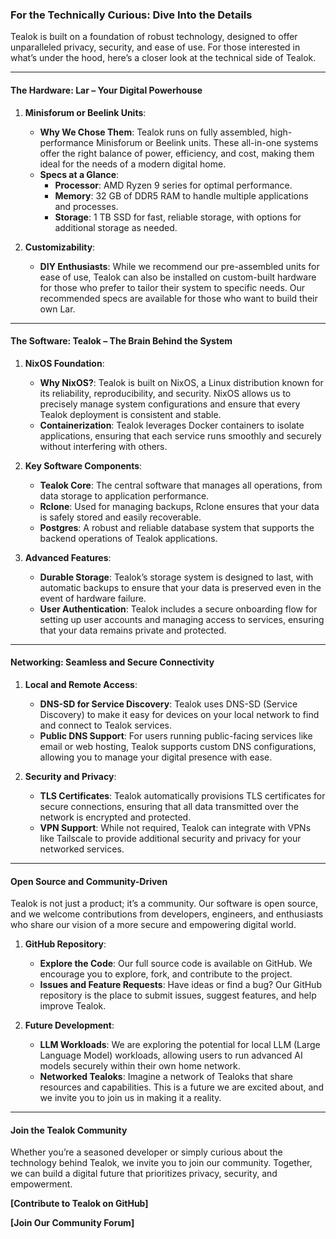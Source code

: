 ### **For the Technically Curious: Dive Into the Details**

Tealok is built on a foundation of robust technology, designed to offer unparalleled privacy, security, and ease of use. For those interested in what’s under the hood, here’s a closer look at the technical side of Tealok.

---

#### **The Hardware: Lar – Your Digital Powerhouse**

1. **Minisforum or Beelink Units**:
    
    - **Why We Chose Them**: Tealok runs on fully assembled, high-performance Minisforum or Beelink units. These all-in-one systems offer the right balance of power, efficiency, and cost, making them ideal for the needs of a modern digital home.
    - **Specs at a Glance**:
        - **Processor**: AMD Ryzen 9 series for optimal performance.
        - **Memory**: 32 GB of DDR5 RAM to handle multiple applications and processes.
        - **Storage**: 1 TB SSD for fast, reliable storage, with options for additional storage as needed.
2. **Customizability**:
    
    - **DIY Enthusiasts**: While we recommend our pre-assembled units for ease of use, Tealok can also be installed on custom-built hardware for those who prefer to tailor their system to specific needs. Our recommended specs are available for those who want to build their own Lar.

---

#### **The Software: Tealok – The Brain Behind the System**

1. **NixOS Foundation**:
    
    - **Why NixOS?**: Tealok is built on NixOS, a Linux distribution known for its reliability, reproducibility, and security. NixOS allows us to precisely manage system configurations and ensure that every Tealok deployment is consistent and stable.
    - **Containerization**: Tealok leverages Docker containers to isolate applications, ensuring that each service runs smoothly and securely without interfering with others.
2. **Key Software Components**:
    
    - **Tealok Core**: The central software that manages all operations, from data storage to application performance.
    - **Rclone**: Used for managing backups, Rclone ensures that your data is safely stored and easily recoverable.
    - **Postgres**: A robust and reliable database system that supports the backend operations of Tealok applications.
3. **Advanced Features**:
    
    - **Durable Storage**: Tealok’s storage system is designed to last, with automatic backups to ensure that your data is preserved even in the event of hardware failure.
    - **User Authentication**: Tealok includes a secure onboarding flow for setting up user accounts and managing access to services, ensuring that your data remains private and protected.

---

#### **Networking: Seamless and Secure Connectivity**

1. **Local and Remote Access**:
    
    - **DNS-SD for Service Discovery**: Tealok uses DNS-SD (Service Discovery) to make it easy for devices on your local network to find and connect to Tealok services.
    - **Public DNS Support**: For users running public-facing services like email or web hosting, Tealok supports custom DNS configurations, allowing you to manage your digital presence with ease.
2. **Security and Privacy**:
    
    - **TLS Certificates**: Tealok automatically provisions TLS certificates for secure connections, ensuring that all data transmitted over the network is encrypted and protected.
    - **VPN Support**: While not required, Tealok can integrate with VPNs like Tailscale to provide additional security and privacy for your networked services.

---

#### **Open Source and Community-Driven**

Tealok is not just a product; it’s a community. Our software is open source, and we welcome contributions from developers, engineers, and enthusiasts who share our vision of a more secure and empowering digital world.

1. **GitHub Repository**:
    
    - **Explore the Code**: Our full source code is available on GitHub. We encourage you to explore, fork, and contribute to the project.
    - **Issues and Feature Requests**: Have ideas or find a bug? Our GitHub repository is the place to submit issues, suggest features, and help improve Tealok.
2. **Future Development**:
    
    - **LLM Workloads**: We are exploring the potential for local LLM (Large Language Model) workloads, allowing users to run advanced AI models securely within their own home network.
    - **Networked Tealoks**: Imagine a network of Tealoks that share resources and capabilities. This is a future we are excited about, and we invite you to join us in making it a reality.

---

#### **Join the Tealok Community**

Whether you’re a seasoned developer or simply curious about the technology behind Tealok, we invite you to join our community. Together, we can build a digital future that prioritizes privacy, security, and empowerment.

**[Contribute to Tealok on GitHub]**

**[Join Our Community Forum]**